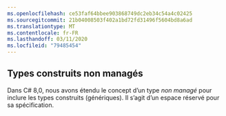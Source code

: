 ```yaml
---
ms.openlocfilehash: ce53faf64bbee903868749dc2eb34c54a4c02425
ms.sourcegitcommit: 21b04008503f402a1bd72fd31496f5604bd8a6ad
ms.translationtype: MT
ms.contentlocale: fr-FR
ms.lasthandoff: 03/11/2020
ms.locfileid: "79485454"
---
```

## <a name="unmanaged-constructed-types"></a>Types construits non managés

Dans C# 8,0, nous avons étendu le concept d’un type *non managé* pour inclure les types construits (génériques). Il s’agit d’un espace réservé pour sa spécification.
